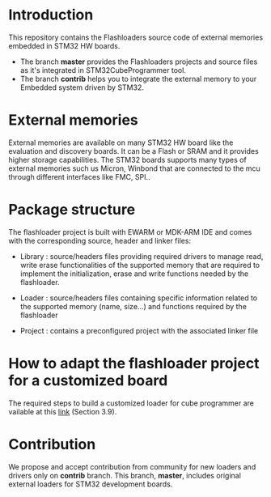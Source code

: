 # Introduction

This repository contains the Flashloaders source code of external memories embedded in STM32 HW boards.
* The branch **master** provides the Flashloaders projects and source files as it's integrated in STM32CubeProgrammer tool.
* The branch **contrib** helps you to integrate the external memory to your Embedded system driven by STM32.


# External memories

External memories are available on many STM32 HW board like the evaluation and discovery boards. It can be a Flash or SRAM and it provides higher storage capabilities. The STM32 boards supports many types of external memories such us Micron, Winbond that are connected to the mcu through different interfaces like FMC, SPI..


# Package structure

The flashloader project is built with EWARM or MDK-ARM IDE and comes with the corresponding source, header and linker files:

* Library : source/headers files providing required drivers to manage read, write erase functionalities of the supported memory that are required to implement the initialization, erase and write functions needed by the flashloader.

* Loader  : source/headers files containing specific information related to the supported memory (name, size…) and functions required by the flashloader

* Project : contains a preconfigured project with the associated linker file


# How to adapt the flashloader project for a customized board

The required steps to build a customized loader for cube programmer are vailable at this [link](https://www.st.com/content/ccc/resource/technical/document/user_manual/e6/10/d8/80/d6/1d/4a/f2/CD00262073.pdf/files/CD00262073.pdf/jcr:content/translations/en.CD00262073.pdf) (Section 3.9).

# Contribution

We propose and accept contribution from community for new loaders and drivers only on **contrib** branch. This branch, **master**, includes original external loaders for STM32 development boards.
